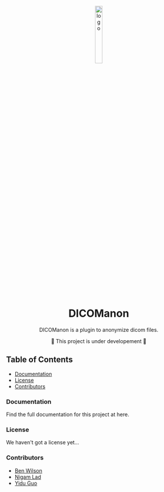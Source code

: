 <p align="center">
  <img src="https://i.imgur.com/HIdf89W.png" alt="logo" width="20%"/>
</p>
<h1 align="center">
  DICOManon
</h1>
<p align="center">
  
</p>

<p align="center">
  DICOManon is a plugin to anonymize dicom files.
</p> 
<p align="center">
  🚧 This project is under developement 🚧
</p>

## Table of Contents

- [Documentation](#documentation)
- [License](#license)
- [Contributors](#contributors)

### Documentation

Find the full documentation for this project at here.

### License
We haven't got a license yet...

### Contributors
 - [Ben Wilson](https://github.com/benmwilson)
 - [Nigam Lad](https://github.com/NigamLad)
 - [Yidu Guo](https://github.com/yiduguo-hp)
 
